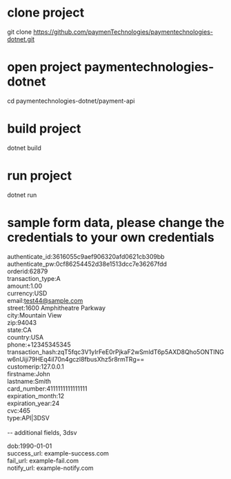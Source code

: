 # clone project

git clone https://github.com/paymenTechnologies/paymentechnologies-dotnet.git

# open project paymentechnologies-dotnet

cd paymentechnologies-dotnet/payment-api

# build project

dotnet build

# run project

dotnet run

# sample form data,  please change the credentials to your own credentials

authenticate_id:3616055c9aef906320afd0621cb309bb\
authenticate_pw:0cf86254452d38e1513dcc7e36267fdd\
orderid:62879\
transaction_type:A\
amount:1.00\
currency:USD\
email:test44@sample.com\
street:1600 Amphitheatre Parkway\
city:Mountain View\
zip:94043\
state:CA\
country:USA\
phone:+12345345345\
transaction_hash:zqT5fqc3V1yIrFeE0rPjkaF2wSmldT6p5AXD8Qho5ONTINGw6nUiji79HEq4iI70n4gczl8fbusXhz5r8rmTRg==\
customerip:127.0.0.1\
firstname:John\
lastname:Smith\
card_number:4111111111111111\
expiration_month:12\
expiration_year:24\
cvc:465\
type:API|3DSV\
\
-- additional fields,  3dsv

dob:1990-01-01\
success_url: example-success.com\
fail_url: example-fail.com\
notify_url: example-notify.com